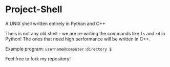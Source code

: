 # Project-Shell
A UNIX shell written entirely in Python and C++

Theis is not any old shell - we are re-writing the commands like `ls` and `cd` in Python! The ones that need high performance will be written in C++.

Example program:
`username@computer:directory $`

Feel free to fork my repository!
